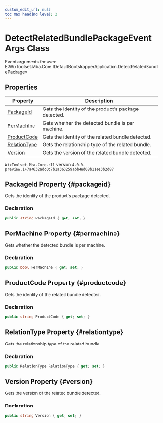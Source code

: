 ```yaml
---
custom_edit_url: null
toc_max_heading_level: 2
---
```

# DetectRelatedBundlePackageEventArgs Class
Event arguments for «see E:WixToolset.Mba.Core.IDefaultBootstrapperApplication.DetectRelatedBundlePackage» 
## Properties
| Property | Description |
| ------ | ----------- |
| [PackageId](#packageid) | Gets the identity of the product's package detected. |
| [PerMachine](#permachine) | Gets whether the detected bundle is per machine. |
| [ProductCode](#productcode) | Gets the identity of the related bundle detected. |
| [RelationType](#relationtype) | Gets the relationship type of the related bundle. |
| [Version](#version) | Gets the version of the related bundle detected. |
`WixToolset.Mba.Core.dll` version `4.0.0-preview.1+7a4632adc0c7b1a363259abb4ed08b11ee3b2d87`
## PackageId Property {#packageid}
Gets the identity of the product's package detected.
### Declaration
```cs
public string PackageId { get; set; } 
```
## PerMachine Property {#permachine}
Gets whether the detected bundle is per machine.
### Declaration
```cs
public bool PerMachine { get; set; } 
```
## ProductCode Property {#productcode}
Gets the identity of the related bundle detected.
### Declaration
```cs
public string ProductCode { get; set; } 
```
## RelationType Property {#relationtype}
Gets the relationship type of the related bundle.
### Declaration
```cs
public RelationType RelationType { get; set; } 
```
## Version Property {#version}
Gets the version of the related bundle detected.
### Declaration
```cs
public string Version { get; set; } 
```

